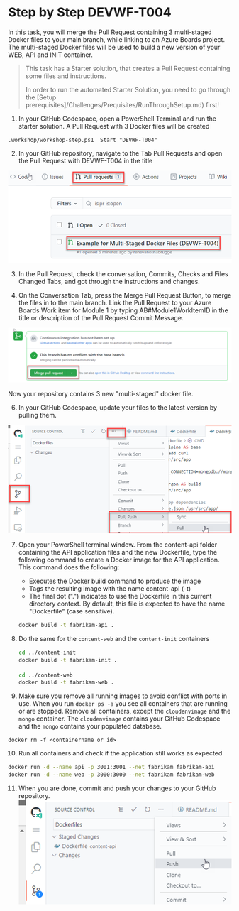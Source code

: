 # Step by Step DEVWF-T004

In this task, you will merge the Pull Request containing 3 multi-staged Docker files to your main branch, while linking to an Azure Boards project. The multi-staged Docker files will be used to build a new version of your WEB, API and INIT container.

>This task has a Starter solution, that creates a Pull Request containing some files and instructions. 
>
> In order to run the automated Starter Solution, you need to go through the [Setup prerequisites]/Challenges/Prequisites/RunThroughSetup.md) first!

1. In your GitHub Codespace, open a PowerShell Terminal and run the starter solution. A Pull Request with 3 Docker files will be created

```
.workshop/workshop-step.ps1  Start "DEVWF-T004"
```

2. In your GitHub repository, navigate to the Tab Pull Requests and open the Pull Request with DEVWF-T004 in the title

![Shows the menu item for navigating to the Pull Request](/Assets/PullRequestDEVWF-T004.png)

3. In the Pull Request, check the conversation, Commits, Checks and Files Changed Tabs, and got through the instructions and changes.

4. On the Conversation Tab, press the Merge Pull Request Button, to merge the files in to the main branch. Link the Pull Request to your Azure Boards Work item for Module 1 by typing AB#Module1WorkItemID in the title or description of the Pull Request Commit Message. 

![Shows the button for merging a Pull Request in GitHub](/Assets/mergePullRequest.png)

Now your repository contains 3 new "multi-staged" docker file.

6. In your GitHub Codespace, update your files to the latest version by pulling them.

![](/Assets/2020-10-05-12-10-11.png)


7. Open your PowerShell terminal window. From the content-api folder containing the API application files and the new Dockerfile, type the following command to create a Docker image for the API application. This command does the following:

   - Executes the Docker build command to produce the image
   - Tags the resulting image with the name content-api (-t)
   - The final dot (".") indicates to use the Dockerfile in this current directory context. By default, this file is expected to have the name "Dockerfile" (case sensitive).


   ```bash
   docker build -t fabrikam-api .
   ```

8. Do the same for the `content-web` and the `content-init` containers

   ```bash
   cd ../content-init
   docker build -t fabrikam-init .
  
   cd ../content-web
   docker build -t fabrikam-web .
   ```

9. Make sure you remove all running images to avoid conflict with ports in use. When you run `docker ps -a` you see all containers that are running or are stopped. Remove all containers, except the `cloudenvimage` and the `mongo` container. The `cloudenvimage` contains your GitHub Codespace and the `mongo` contains your populated database.

```
docker rm -f <containername or id>
```

10. Run all containers and check if the application still works as expected

```bash
docker run -d --name api -p 3001:3001 --net fabrikam fabrikam-api
docker run -d --name web -p 3000:3000 --net fabrikam fabrikam-web
```

11. When you are done, commit and push your changes to your GitHub repository.
![](/Assets/commitandpush.png)